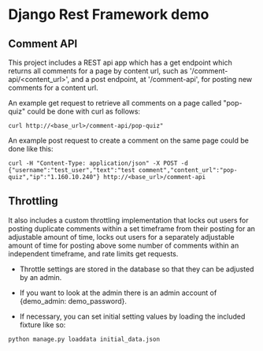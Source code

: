 # Django Rest Framework demo

## Comment API
This project includes a REST api app which has a get endpoint which returns all comments for a page by content url, such as '/comment-api/<content_url>', and a post endpoint, at '/comment-api', for posting new comments for a content url.

An example get request to retrieve all comments on a page called "pop-quiz" could be done with curl as follows:
```
curl http://<base_url>/comment-api/pop-quiz"
```

An example post request to create a comment on the same page could be done like this:
```
curl -H "Content-Type: application/json" -X POST -d {"username":"test_user","text":"test comment","content_url":"pop-quiz","ip":"1.160.10.240"} http://<base_url>/comment-api
```
## Throttling
It also includes a custom throttling implementation that locks out users for posting duplicate comments within a set timeframe from their posting for an adjustable amount of time, locks out users for a separately adjustable amount of time for posting above some number of comments within an independent timeframe, and rate limits get requests.

- Throttle settings are stored in the database so that they can be adjusted by an admin.

- If you want to look at the admin there is an admin account of {demo_admin: demo_password}.

- If necessary, you can set initial setting values by loading the included fixture like so:
```
python manage.py loaddata initial_data.json
```

